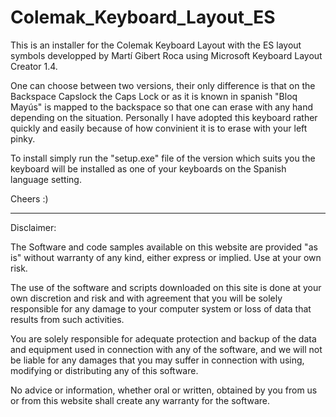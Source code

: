 # Colemak_Keyboard_Layout_ES
This is an installer for the Colemak Keyboard Layout with the ES layout symbols developped by Martí Gibert Roca using Microsoft Keyboard Layout Creator 1.4.

One can choose between two versions, their only difference is that on the Backspace Capslock the Caps Lock or as it is known in spanish "Bloq Mayús" is mapped to the backspace so that one can erase with any hand depending on the situation. Personally I have adopted this keyboard rather quickly and easily because of how convinient it is to erase with your left pinky.

To install simply run the "setup.exe" file of the version which suits you the keyboard will be installed as one of your keyboards on the Spanish language setting.

Cheers :)

------------------------------------------------------------------------------------------------------------------------------------------------------------------------------

Disclaimer:

The Software and code samples available on this website are provided "as is" without warranty of any kind, either express or implied. Use at your own risk.

The use of the software and scripts downloaded on this site is done at your own discretion and risk and with agreement that you will be solely responsible for any damage to your computer system or loss of data that results from such activities.

You are solely responsible for adequate protection and backup of the data and equipment used in connection with any of the software, and we will not be liable for any damages that you may suffer in connection with using, modifying or distributing any of this software.

No advice or information, whether oral or written, obtained by you from us or from this website shall create any warranty for the software.

